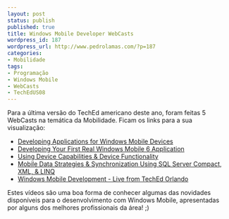 ```yaml
---
layout: post
status: publish
published: true
title: Windows Mobile Developer WebCasts
wordpress_id: 187
wordpress_url: http://www.pedrolamas.com/?p=187
categories:
- Mobilidade
tags:
- Programação
- Windows Mobile
- WebCasts
- TechEdUS08
---
```

Para a última versão do TechEd americano deste ano, foram feitas 5 WebCasts na temática da Mobilidade. Ficam os links para a sua visualização:

-   [Developing Applications for Windows Mobile Devices](http://msevents.microsoft.com/cui/WebCastEventDetails.aspx?EventID=1032379366&EventCategory=4&culture=en-US&CountryCode=US)
-   [Developing Your First Real Windows Mobile 6 Application](http://msevents.microsoft.com/cui/WebCastEventDetails.aspx?culture=en-US&EventID=1032379608&CountryCode=US)
-   [Using Device Capabilities & Device Functionality](http://msevents.microsoft.com/cui/WebCastEventDetails.aspx?culture=en-US&EventID=1032379615&CountryCode=US)
-   [Mobile Data Strategies & Synchronization Using SQL Server Compact, XML, & LINQ](http://msevents.microsoft.com/cui/WebCastEventDetails.aspx?culture=en-US&EventID=1032379717&CountryCode=US)
-   [Windows Mobile Development - Live from TechEd Orlando](http://msevents.microsoft.com/cui/WebCastEventDetails.aspx?culture=en-US&EventID=1032380303&CountryCode=US)

Estes vídeos são uma boa forma de conhecer algumas das novidades disponíveis para o desenvolvimento com Windows Mobile, apresentadas por alguns dos melhores profissionais da área! ;)

